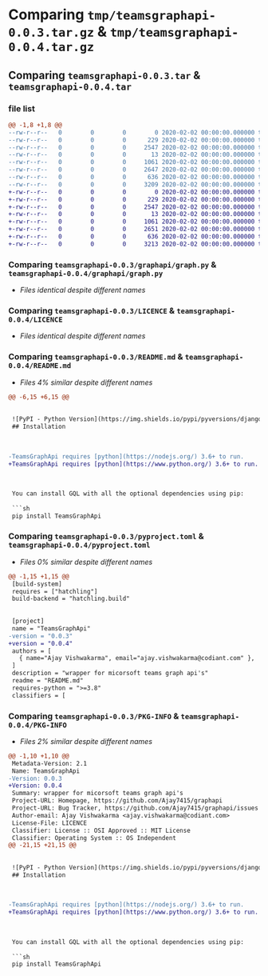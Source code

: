 # Comparing `tmp/teamsgraphapi-0.0.3.tar.gz` & `tmp/teamsgraphapi-0.0.4.tar.gz`

## Comparing `teamsgraphapi-0.0.3.tar` & `teamsgraphapi-0.0.4.tar`

### file list

```diff
@@ -1,8 +1,8 @@
--rw-r--r--   0        0        0        0 2020-02-02 00:00:00.000000 teamsgraphapi-0.0.3/graphapi/__init__.py
--rw-r--r--   0        0        0      229 2020-02-02 00:00:00.000000 teamsgraphapi-0.0.3/graphapi/auth.py
--rw-r--r--   0        0        0     2547 2020-02-02 00:00:00.000000 teamsgraphapi-0.0.3/graphapi/graph.py
--rw-r--r--   0        0        0       13 2020-02-02 00:00:00.000000 teamsgraphapi-0.0.3/.gitignore
--rw-r--r--   0        0        0     1061 2020-02-02 00:00:00.000000 teamsgraphapi-0.0.3/LICENCE
--rw-r--r--   0        0        0     2647 2020-02-02 00:00:00.000000 teamsgraphapi-0.0.3/README.md
--rw-r--r--   0        0        0      636 2020-02-02 00:00:00.000000 teamsgraphapi-0.0.3/pyproject.toml
--rw-r--r--   0        0        0     3209 2020-02-02 00:00:00.000000 teamsgraphapi-0.0.3/PKG-INFO
+-rw-r--r--   0        0        0        0 2020-02-02 00:00:00.000000 teamsgraphapi-0.0.4/graphapi/__init__.py
+-rw-r--r--   0        0        0      229 2020-02-02 00:00:00.000000 teamsgraphapi-0.0.4/graphapi/auth.py
+-rw-r--r--   0        0        0     2547 2020-02-02 00:00:00.000000 teamsgraphapi-0.0.4/graphapi/graph.py
+-rw-r--r--   0        0        0       13 2020-02-02 00:00:00.000000 teamsgraphapi-0.0.4/.gitignore
+-rw-r--r--   0        0        0     1061 2020-02-02 00:00:00.000000 teamsgraphapi-0.0.4/LICENCE
+-rw-r--r--   0        0        0     2651 2020-02-02 00:00:00.000000 teamsgraphapi-0.0.4/README.md
+-rw-r--r--   0        0        0      636 2020-02-02 00:00:00.000000 teamsgraphapi-0.0.4/pyproject.toml
+-rw-r--r--   0        0        0     3213 2020-02-02 00:00:00.000000 teamsgraphapi-0.0.4/PKG-INFO
```

### Comparing `teamsgraphapi-0.0.3/graphapi/graph.py` & `teamsgraphapi-0.0.4/graphapi/graph.py`

 * *Files identical despite different names*

### Comparing `teamsgraphapi-0.0.3/LICENCE` & `teamsgraphapi-0.0.4/LICENCE`

 * *Files identical despite different names*

### Comparing `teamsgraphapi-0.0.3/README.md` & `teamsgraphapi-0.0.4/README.md`

 * *Files 4% similar despite different names*

```diff
@@ -6,15 +6,15 @@
   
 
 ![PyPI - Python Version](https://img.shields.io/pypi/pyversions/django) ![Bower](https://img.shields.io/bower/l/graph)  
 ## Installation
 
   
 
-TeamsGraphApi requires [python](https://nodejs.org/) 3.6+ to run.
+TeamsGraphApi requires [python](https://www.python.org/) 3.6+ to run.
 
   
 
 You can install GQL with all the optional dependencies using pip:
 
 ```sh
 pip install TeamsGraphApi
```

### Comparing `teamsgraphapi-0.0.3/pyproject.toml` & `teamsgraphapi-0.0.4/pyproject.toml`

 * *Files 0% similar despite different names*

```diff
@@ -1,15 +1,15 @@
 [build-system]
 requires = ["hatchling"]
 build-backend = "hatchling.build"
 
 
 [project]
 name = "TeamsGraphApi"
-version = "0.0.3"
+version = "0.0.4"
 authors = [
   { name="Ajay Vishwakarma", email="ajay.vishwakarma@codiant.com" },
 ]
 description = "wrapper for micorsoft teams graph api's"
 readme = "README.md"
 requires-python = ">=3.8"
 classifiers = [
```

### Comparing `teamsgraphapi-0.0.3/PKG-INFO` & `teamsgraphapi-0.0.4/PKG-INFO`

 * *Files 2% similar despite different names*

```diff
@@ -1,10 +1,10 @@
 Metadata-Version: 2.1
 Name: TeamsGraphApi
-Version: 0.0.3
+Version: 0.0.4
 Summary: wrapper for micorsoft teams graph api's
 Project-URL: Homepage, https://github.com/Ajay7415/graphapi
 Project-URL: Bug Tracker, https://github.com/Ajay7415/graphapi/issues
 Author-email: Ajay Vishwakarma <ajay.vishwakarma@codiant.com>
 License-File: LICENCE
 Classifier: License :: OSI Approved :: MIT License
 Classifier: Operating System :: OS Independent
@@ -21,15 +21,15 @@
   
 
 ![PyPI - Python Version](https://img.shields.io/pypi/pyversions/django) ![Bower](https://img.shields.io/bower/l/graph)  
 ## Installation
 
   
 
-TeamsGraphApi requires [python](https://nodejs.org/) 3.6+ to run.
+TeamsGraphApi requires [python](https://www.python.org/) 3.6+ to run.
 
   
 
 You can install GQL with all the optional dependencies using pip:
 
 ```sh
 pip install TeamsGraphApi
```


